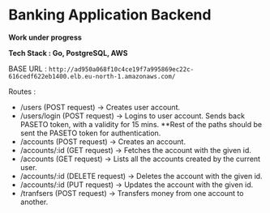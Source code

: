 # Banking Application Backend

**Work under progress**

**Tech Stack : Go, PostgreSQL, AWS**

BASE URL : `http://ad950a068f10c4ce19f7a995869ec22c-616cedf622eb1400.elb.eu-north-1.amazonaws.com/`

Routes :

- /users (POST request) -> Creates user account.
- /users/login (POST request) -> Logins to user account. Sends back PASETO token, with a validity for 15 mins.
  **Rest of the paths should be sent the PASETO token for authentication.
- /accounts (POST request) -> Creates an account.
- /accounts/:id (GET request) -> Fetches the account with the given id.
- /accounts (GET request) -> Lists all the accounts created by the current user.
- /accounts/:id (DELETE request) -> Deletes the account with the given id.
- /accounts/:id (PUT request) -> Updates the account with the given id.
- /tranfsers (POST request) -> Transfers money from one account to another.
